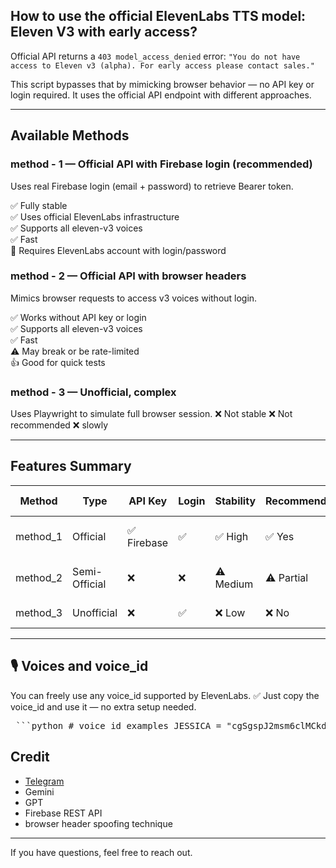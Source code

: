 ## How to use the official ElevenLabs TTS model: Eleven V3 with early access?

Official API returns a `403 model_access_denied` error:
`"You do not have access to Eleven v3 (alpha). For early access please contact sales."`

This script bypasses that by mimicking browser behavior — no API key or login required.
It uses the official API endpoint with different approaches.

---

## Available Methods

### method - 1 — Official API with Firebase login (**recommended**)
Uses real Firebase login (email + password) to retrieve Bearer token.

✅ Fully stable  
✅ Uses official ElevenLabs infrastructure  
✅ Supports all eleven-v3 voices  
✅ Fast  
🔐 Requires ElevenLabs account with login/password  

### method - 2 — Official API with browser headers
Mimics browser requests to access v3 voices without login.  

✅ Works without API key or login  
✅ Supports all eleven-v3 voices  
✅ Fast  
⚠️ May break or be rate-limited  
👍 Good for quick tests  

### method - 3  — Unofficial, complex
Uses Playwright to simulate full browser session.
❌ Not stable
❌ Not recommended
❌ slowly

---

## Features Summary

| Method    | Type          | API Key    | Login | Stability | Recommended | Voices Supported                          |
| --------- | ------------- | ---------- | ----- | --------- | ----------- | ----------------------------------------- |
| method\_1 | Official      | ✅ Firebase | ✅     | ✅ High    | ✅ Yes       | ✅ All official voices (incl. `eleven_v3`) |
| method\_2 | Semi-Official | ❌          | ❌     | ⚠️ Medium | ⚠️ Partial  | ✅ All official voices (incl. `eleven_v3`)voices                    |
| method\_3 | Unofficial    | ❌          | ✅     | ❌ Low     | ❌ No        | ⚠️ Limited via browser UI                 |

---

## 🎙️ Voices and voice_id
You can freely use any voice_id supported by ElevenLabs.
✅ Just copy the voice_id and use it — no extra setup needed.

<pre> ```python # voice_id examples JESSICA = "cgSgspJ2msm6clMCkdW9" LIAM = "TX3LPaxmHKxFdv7VOQHJ" ANNOUNCER = "gU0LNdkMOQCOrPrwtbee" SAMMARA = "19STyYD15bswVz51nqLf" SERGEANT = "DGzg6RaUqxGRTHSBjfgF" SPUDS = "NOpBlnGInO9m6vDvFkFC" ``` </pre>

## Credit

* [Telegram](https://t.me/david667s)
* Gemini
* GPT
* Firebase REST API
* browser header spoofing technique

---

If you have questions, feel free to reach out.